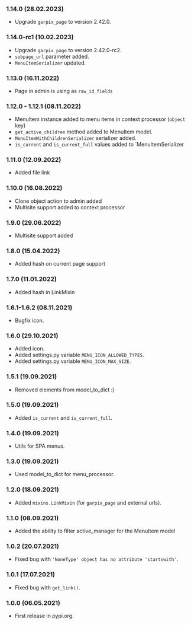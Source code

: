 ### 1.14.0 (28.02.2023)

- Upgrade `garpix_page` to version 2.42.0.

### 1.14.0-rc1 (10.02.2023)

- Upgrade `garpix_page` to version 2.42.0-rc2.
- `subpage_url` parameter added.
- `MenuItemSerializer` updated.

### 1.13.0 (16.11.2022)

- Page in admin is using as `raw_id_fields`

### 1.12.0 - 1.12.1 (08.11.2022)

- MenuItem instance added to menu items in context processor (`object` key)
- `get_active_children` method added to MenuItem model.
- `MenuItemWithChildrenSerializer` serializer added.
- `is_current` and `is_current_full` values added to `MenuItemSerializer

### 1.11.0 (12.09.2022)
- Added file link

### 1.10.0 (16.08.2022)

- Clone object action to admin added
- Multisite support added to context processor 

### 1.9.0 (29.06.2022)

- Multisite support added

### 1.8.0 (15.04.2022)

- Added hash on current page support

### 1.7.0 (11.01.2022)

- Added hash in LinkMixin

### 1.6.1-1.6.2 (08.11.2021)

- Bugfix icon.

### 1.6.0 (29.10.2021)

- Added icon.
- Added settings.py variable `MENU_ICON_ALLOWED_TYPES`.
- Added settings.py variable `MENU_ICON_MAX_SIZE`.

### 1.5.1 (19.09.2021)

- Removed elements from model_to_dict :)

### 1.5.0 (19.09.2021)

- Added `is_current` and `is_current_full`.

### 1.4.0 (19.09.2021)

- Utils for SPA menus.

### 1.3.0 (19.09.2021)

- Used model_to_dict for menu_processor.

### 1.2.0 (18.09.2021)

- Added `mixins.LinkMixin` (for `garpix_page` and external urls).

### 1.1.0 (08.09.2021)

- Added the ability to filter active_manager for the MenuItem model

### 1.0.2 (20.07.2021)

- Fixed bug with `'NoneType' object has no attribute 'startswith'`.

### 1.0.1 (17.07.2021)

- Fixed bug with `get_link()`.

### 1.0.0 (06.05.2021)

- First release in pypi.org.
